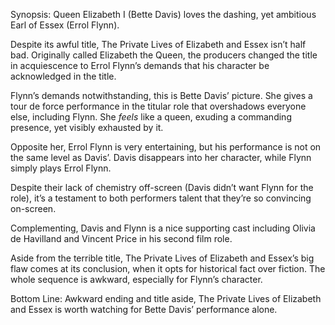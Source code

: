 Synopsis: Queen Elizabeth I (Bette Davis) loves the dashing, yet ambitious Earl of Essex (Errol Flynn).

Despite its awful title, The Private Lives of Elizabeth and Essex isn’t half bad.  Originally called Elizabeth the Queen, the producers changed the title in acquiescence to Errol Flynn’s demands that his character be acknowledged in the title. 

Flynn’s demands notwithstanding, this is Bette Davis’ picture.  She gives a tour de force performance in the titular role that overshadows everyone else, including Flynn.  She <em>feels</em> like a queen, exuding a commanding presence, yet visibly exhausted by it. 

Opposite her, Errol Flynn is very entertaining, but his performance is not on the same level as Davis’.  Davis disappears into her character, while Flynn simply plays Errol Flynn. 

Despite their lack of chemistry off-screen (Davis didn’t want Flynn for the role), it’s a testament to both performers talent that they’re so convincing on-screen.

Complementing, Davis and Flynn is a nice supporting cast including Olivia de Havilland and Vincent Price in his second film role.

Aside from the terrible title, The Private Lives of Elizabeth and Essex’s big flaw comes at its conclusion, when it opts for historical fact over fiction.  The whole sequence is awkward, especially for Flynn’s character.

Bottom Line: Awkward ending and title aside, The Private Lives of Elizabeth and Essex is worth watching for Bette Davis’ performance alone. 